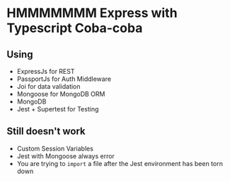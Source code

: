 # HMMMMMMM Express with Typescript Coba-coba

## Using
- ExpressJs for REST
- PassportJs for Auth Middleware
- Joi for data validation
- Mongoose for MongoDB ORM
- MongoDB
- Jest + Supertest for Testing

## Still doesn't work
- Custom Session Variables
- Jest with Mongoose always error
- You are trying to `import` a file after the Jest environment has been torn down
